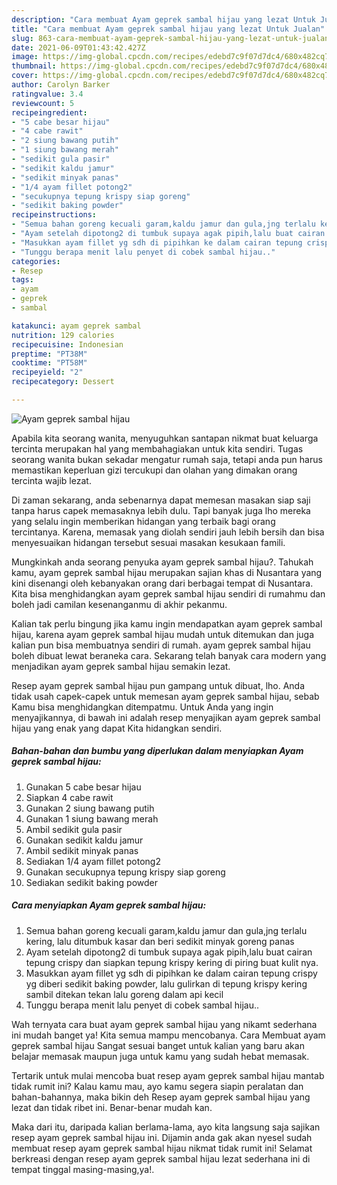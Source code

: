 ```yaml
---
description: "Cara membuat Ayam geprek sambal hijau yang lezat Untuk Jualan"
title: "Cara membuat Ayam geprek sambal hijau yang lezat Untuk Jualan"
slug: 863-cara-membuat-ayam-geprek-sambal-hijau-yang-lezat-untuk-jualan
date: 2021-06-09T01:43:42.427Z
image: https://img-global.cpcdn.com/recipes/edebd7c9f07d7dc4/680x482cq70/ayam-geprek-sambal-hijau-foto-resep-utama.jpg
thumbnail: https://img-global.cpcdn.com/recipes/edebd7c9f07d7dc4/680x482cq70/ayam-geprek-sambal-hijau-foto-resep-utama.jpg
cover: https://img-global.cpcdn.com/recipes/edebd7c9f07d7dc4/680x482cq70/ayam-geprek-sambal-hijau-foto-resep-utama.jpg
author: Carolyn Barker
ratingvalue: 3.4
reviewcount: 5
recipeingredient:
- "5 cabe besar hijau"
- "4 cabe rawit"
- "2 siung bawang putih"
- "1 siung bawang merah"
- "sedikit gula pasir"
- "sedikit kaldu jamur"
- "sedikit minyak panas"
- "1/4 ayam fillet potong2"
- "secukupnya tepung krispy siap goreng"
- "sedikit baking powder"
recipeinstructions:
- "Semua bahan goreng kecuali garam,kaldu jamur dan gula,jng terlalu kering, lalu ditumbuk kasar dan beri sedikit minyak goreng panas"
- "Ayam setelah dipotong2 di tumbuk supaya agak pipih,lalu buat cairan tepung crispy dan siapkan tepung krispy kering di piring buat kulit nya."
- "Masukkan ayam fillet yg sdh di pipihkan ke dalam cairan tepung crispy yg diberi sedikit baking powder, lalu gulirkan di tepung krispy kering sambil ditekan tekan lalu goreng dalam api kecil"
- "Tunggu berapa menit lalu penyet di cobek sambal hijau.."
categories:
- Resep
tags:
- ayam
- geprek
- sambal

katakunci: ayam geprek sambal 
nutrition: 129 calories
recipecuisine: Indonesian
preptime: "PT38M"
cooktime: "PT58M"
recipeyield: "2"
recipecategory: Dessert

---
```



![Ayam geprek sambal hijau](https://img-global.cpcdn.com/recipes/edebd7c9f07d7dc4/680x482cq70/ayam-geprek-sambal-hijau-foto-resep-utama.jpg)

Apabila kita seorang wanita, menyuguhkan santapan nikmat buat keluarga tercinta merupakan hal yang membahagiakan untuk kita sendiri. Tugas seorang  wanita bukan sekadar mengatur rumah saja, tetapi anda pun harus memastikan keperluan gizi tercukupi dan olahan yang dimakan orang tercinta wajib lezat.

Di zaman  sekarang, anda sebenarnya dapat memesan masakan siap saji tanpa harus capek memasaknya lebih dulu. Tapi banyak juga lho mereka yang selalu ingin memberikan hidangan yang terbaik bagi orang tercintanya. Karena, memasak yang diolah sendiri jauh lebih bersih dan bisa menyesuaikan hidangan tersebut sesuai masakan kesukaan famili. 



Mungkinkah anda seorang penyuka ayam geprek sambal hijau?. Tahukah kamu, ayam geprek sambal hijau merupakan sajian khas di Nusantara yang kini disenangi oleh kebanyakan orang dari berbagai tempat di Nusantara. Kita bisa menghidangkan ayam geprek sambal hijau sendiri di rumahmu dan boleh jadi camilan kesenanganmu di akhir pekanmu.

Kalian tak perlu bingung jika kamu ingin mendapatkan ayam geprek sambal hijau, karena ayam geprek sambal hijau mudah untuk ditemukan dan juga kalian pun bisa membuatnya sendiri di rumah. ayam geprek sambal hijau boleh dibuat lewat beraneka cara. Sekarang telah banyak cara modern yang menjadikan ayam geprek sambal hijau semakin lezat.

Resep ayam geprek sambal hijau pun gampang untuk dibuat, lho. Anda tidak usah capek-capek untuk memesan ayam geprek sambal hijau, sebab Kamu bisa menghidangkan ditempatmu. Untuk Anda yang ingin menyajikannya, di bawah ini adalah resep menyajikan ayam geprek sambal hijau yang enak yang dapat Kita hidangkan sendiri.

<!--inarticleads1-->

##### Bahan-bahan dan bumbu yang diperlukan dalam menyiapkan Ayam geprek sambal hijau:

1. Gunakan 5 cabe besar hijau
1. Siapkan 4 cabe rawit
1. Gunakan 2 siung bawang putih
1. Gunakan 1 siung bawang merah
1. Ambil sedikit gula pasir
1. Gunakan sedikit kaldu jamur
1. Ambil sedikit minyak panas
1. Sediakan 1/4 ayam fillet potong2
1. Gunakan secukupnya tepung krispy siap goreng
1. Sediakan sedikit baking powder




<!--inarticleads2-->

##### Cara menyiapkan Ayam geprek sambal hijau:

1. Semua bahan goreng kecuali garam,kaldu jamur dan gula,jng terlalu kering, lalu ditumbuk kasar dan beri sedikit minyak goreng panas
1. Ayam setelah dipotong2 di tumbuk supaya agak pipih,lalu buat cairan tepung crispy dan siapkan tepung krispy kering di piring buat kulit nya.
1. Masukkan ayam fillet yg sdh di pipihkan ke dalam cairan tepung crispy yg diberi sedikit baking powder, lalu gulirkan di tepung krispy kering sambil ditekan tekan lalu goreng dalam api kecil
1. Tunggu berapa menit lalu penyet di cobek sambal hijau..




Wah ternyata cara buat ayam geprek sambal hijau yang nikamt sederhana ini mudah banget ya! Kita semua mampu mencobanya. Cara Membuat ayam geprek sambal hijau Sangat sesuai banget untuk kalian yang baru akan belajar memasak maupun juga untuk kamu yang sudah hebat memasak.

Tertarik untuk mulai mencoba buat resep ayam geprek sambal hijau mantab tidak rumit ini? Kalau kamu mau, ayo kamu segera siapin peralatan dan bahan-bahannya, maka bikin deh Resep ayam geprek sambal hijau yang lezat dan tidak ribet ini. Benar-benar mudah kan. 

Maka dari itu, daripada kalian berlama-lama, ayo kita langsung saja sajikan resep ayam geprek sambal hijau ini. Dijamin anda gak akan nyesel sudah membuat resep ayam geprek sambal hijau nikmat tidak rumit ini! Selamat berkreasi dengan resep ayam geprek sambal hijau lezat sederhana ini di tempat tinggal masing-masing,ya!.

